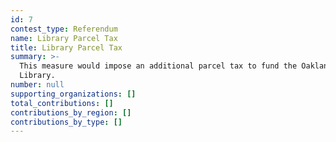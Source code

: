 ```yaml
---
id: 7
contest_type: Referendum
name: Library Parcel Tax
title: Library Parcel Tax
summary: >-
  This measure would impose an additional parcel tax to fund the Oakland Public
  Library.
number: null
supporting_organizations: []
total_contributions: []
contributions_by_region: []
contributions_by_type: []
---
```

